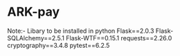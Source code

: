 # ARK-pay
Note:- Libary to be installed in python
Flask==2.0.3
Flask-SQLAlchemy==2.5.1
Flask-WTF==0.15.1
requests==2.26.0
cryptography==3.4.8
pytest==6.2.5

